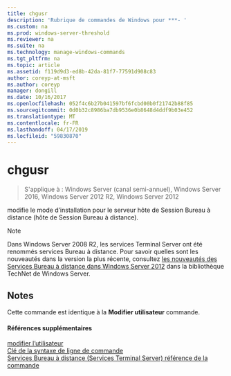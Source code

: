 ```yaml
---
title: chgusr
description: 'Rubrique de commandes de Windows pour ***- '
ms.custom: na
ms.prod: windows-server-threshold
ms.reviewer: na
ms.suite: na
ms.technology: manage-windows-commands
ms.tgt_pltfrm: na
ms.topic: article
ms.assetid: f119d9d3-ed8b-42da-81f7-77591d908c83
author: coreyp-at-msft
ms.author: coreyp
manager: dongill
ms.date: 10/16/2017
ms.openlocfilehash: 052f4c6b27b041597bf6fcbd00b0f21742b88f85
ms.sourcegitcommit: 0d0b32c8986ba7db9536e0b8648d4ddf9b03e452
ms.translationtype: MT
ms.contentlocale: fr-FR
ms.lasthandoff: 04/17/2019
ms.locfileid: "59830870"
---
```

# <a name="chgusr"></a>chgusr

>S'applique à : Windows Server (canal semi-annuel), Windows Server 2016, Windows Server 2012 R2, Windows Server 2012

modifie le mode d’installation pour le serveur hôte de Session Bureau à distance (hôte de Session Bureau à distance).  
> [!NOTE]  
> Dans Windows Server 2008 R2, les services Terminal Server ont été renommés services Bureau à distance. Pour savoir quelles sont les nouveautés dans la version la plus récente, consultez [les nouveautés des Services Bureau à distance dans Windows Server 2012](https://technet.microsoft.com/library/hh831527) dans la bibliothèque TechNet de Windows Server.  
## <a name="remarks"></a>Notes  
Cette commande est identique à la **Modifier utilisateur** commande.  
#### <a name="additional-references"></a>Références supplémentaires  
[modifier l’utilisateur](change-user.md)  
[Clé de la syntaxe de ligne de commande](command-line-syntax-key.md)  
[Services Bureau à distance &#40;Services Terminal Server&#41; référence de la commande](remote-desktop-services-terminal-services-command-reference.md)  

